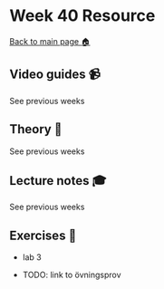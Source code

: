 # Week 40 Resource

[Back to main page :house:](https://github.com/kokchun/Programmering-med-Python-21)

## Video guides :video_camera:

See previous weeks

## Theory :book:

See previous weeks

## Lecture notes :mortar_board:

See previous weeks

## Exercises :running:

- lab 3

- TODO: link to övningsprov